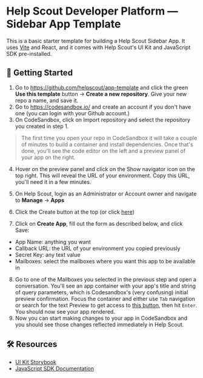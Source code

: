 # Help Scout Developer Platform — Sidebar App Template

This is a basic starter template for building a Help Scout Sidebar App. It uses [Vite](https://vitejs.dev) and React, and it comes with Help Scout's UI Kit and JavaScript SDK pre-installed.


## 🚀 Getting Started

1. Go to https://github.com/helpscout/app-template and click the green **Use this template** button → **Create a new repository**. Give your new repo a name, and save it.
2. Go to https://codesandbox.io/ and create an account if you don't have one (you can login with your Github account.)
3. On CodeSandbox, click on Import repository and select the repository you created in step 1.
> The first time you open your repo in CodeSandbox it will take a couple of minutes to build a container and install dependencies. Once that's done, you'll see the code editor on the left and a preview panel of your app on the right.
4. Hover on the preview panel and click on the Show navigator icon on the top right. This will reveal the URL of your environment. Copy this URL, you'll need it in a few minutes.

5. On Help Scout, login as an Administrator or Account owner and navigate to **Manage** -> **Apps**
6. Click the Create button at the top (or click [here](https://secure.helpscout.net/apps/create/))
7. Click on **Create App**, fill out the form as described below, and click Save:
- App Name: anything you want
- Callback URL: the URL of your environment you copied previously
- Secret Key: any text value
- Mailboxes: select the mailboxes where you want this app to be available in
8. Go to one of the Mailboxes you selected in the previous step and open a conversation. You'll see an app container with your app's title and string of query parameters, which is Codesandbox's (very confusing) initial preview confirmation. Focus the container and either use `Tab` navigation or search for the text Preview to get access to [this button](https://github.com/user-attachments/assets/16d07470-37d3-42d0-b85d-0a21d6c000c6), then hit `Enter`. You should now see your app rendered.
9. Now you can start making changes to your app in CodeSandbox and you should see those changes reflected immediately in Help Scout.




## 🛠️ Resources

- [UI Kit Storybook](https://ui-kit-bqr.pages.dev/)
- [JavaScript SDK Documentation](https://developer.helpscout.com/apps/javascript-sdk/)
